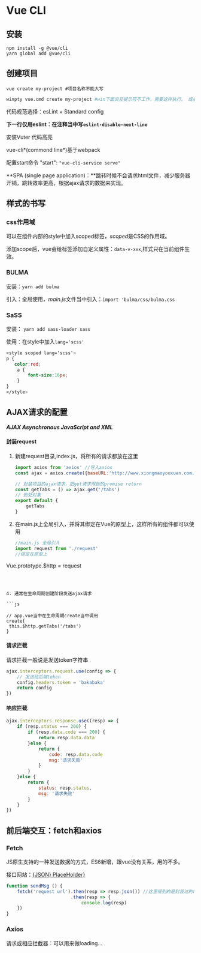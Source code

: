 # Vue CLI

## 安装

```shell
npm install -g @vue/cli
yarn global add @vue/cli
```

## 创建项目

```shell
vue create my-project #项目名称不能大写
```

```bash
winpty vue.cmd create my-project #win下面交互提示符不工作，需要这样执行。 或者用powershell
```

代码规范选择：esLint + Standard config

**下一行仅用eslint：在注释当中写`eslint-disable-next-line`**

安装Vuter 代码高亮

vue-cli*(commond line*)基于webpack

配置start命令 "start": `"vue-cli-service serve"`

**SPA (single page application)：**跳转时候不会请求html文件，减少服务器开销，跳转效率更高，根据ajax请求的数据来实现。

## 样式的书写

### css作用域

可以在组件内部的style中加入scoped标签，*scoped*是CSS的作用域。

添加scope后，vue会给标签添加自定义属性：`data-v-xxx`,样式只在当前组件生效。

### BULMA

安装：`yarn add bulma`

引入：全局使用，*main.js*文件当中引入：`import 'bulma/css/bulma.css`

### SaSS

安装： `yarn add sass-loader sass`

使用：在style中加入`lang='scss'`

```scss
<style scoped lang='scss'>
p {
   color:red;
    a {
        font-size:16px;
    }
}
</style>
```

## AJAX请求的配置

***AJAX Asynchronous JavaScript and XML***

#### 封装request

1. 新建request目录,index.js，将所有的请求都放在这里

   ```javascript
   import axios from 'axios' //导入axios
   const ajax = axios.create({baseURL:'http://www.xiongmaoyouxuan.com.api'})
   
   // 封装项目的ajax请求，把get请求得到的promise return
   const getTabs = () => ajax.get('/tabs')
   // 到处对象
   export default {
       getTabs
   }
   ```

   

3. 在main.js上全局引入，并将其绑定在Vue的原型上，这样所有的组件都可以使用
   
   ```javascript
   //main.js 全局引入
   import request from './request'
   //绑定在原型上
Vue.prototype.$http = request
   ```

   
   
4. 通常在生命周期创建阶段发送ajax请求
   
   ```js
   
   // app.vue当中在生命周期create当中调用
   create{
   	this.$http.getTabs('/tabs')
   }
   ```

#### 请求拦截

请求拦截一般说是发送token字符串

```js
ajax.interceptors.request.use(config => {
    // 发送给后端token
    config.headers.token = 'bakabaka'
    return config
})
```

#### 响应拦截

```js
ajax.interceptors.response.use((resp) => {
    if (resp.status === 200) {
        if (resp.data.code === 200) {
            return resp.data.data
        }else {
            return {
                code: resp.data.code
                msg:'请求失败'
            }
        }
    }else {
        return {
            status: resp.status,
            msg: '请求失败'
        }
    }
})
```

## 前后端交互：fetch和axios

### Fetch

JS原生支持的一种发送数据的方式，ES6新增，跟vue没有关系，用的不多。

接口网站：[{JSON} PlaceHolder}](https://jsonplaceholder.typicode.com)

```js
function sendMsg () {
    fetch('request url').then(resp => resp.json()) //这里得到的是封装过的resp，需要通过json方法解析。
    					.then(resp => {
        					console.log(resp)
    })
}
```

### Axios

请求或相应拦截器：可以用来做loading...